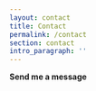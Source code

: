 ```yaml
---
layout: contact
title: Contact
permalink: /contact
section: contact
intro_paragraph: ''
---
```

**Send me a message**
